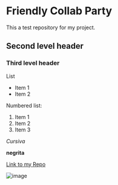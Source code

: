 # Friendly Collab Party

This a test repository for my project.

## Second level header 

### Third level header 

List 
* Item 1
* Item 2

Numbered list:
1. Item 1
1. Item 2
1. Item 3 

*Cursiva* 

**negrita**

[Link to my Repo](https://github.com/laurichi13/friendly-collab-party/)

![image](https://dianawynnejones.fandom.com/wiki/Calcifer?file=Calcifer.png)
